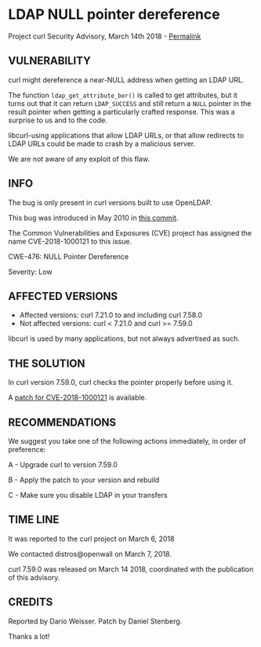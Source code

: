 LDAP NULL pointer dereference
=============================

Project curl Security Advisory, March 14th 2018 -
[Permalink](https://curl.se/docs/CVE-2018-1000121.html)

VULNERABILITY
-------------

curl might dereference a near-NULL address when getting an LDAP URL.

The function `ldap_get_attribute_ber()` is called to get attributes, but it
turns out that it can return `LDAP_SUCCESS` and still return a `NULL` pointer
in the result pointer when getting a particularly crafted response. This was a
surprise to us and to the code.

libcurl-using applications that allow LDAP URLs, or that allow redirects to
LDAP URLs could be made to crash by a malicious server.

We are not aware of any exploit of this flaw.

INFO
----

The bug is only present in curl versions built to use OpenLDAP.

This bug was introduced in May 2010 in [this
commit](https://github.com/curl/curl/commit/2e056353b00d09).

The Common Vulnerabilities and Exposures (CVE) project has assigned the name
CVE-2018-1000121 to this issue.

CWE-476: NULL Pointer Dereference

Severity: Low

AFFECTED VERSIONS
-----------------

- Affected versions: curl 7.21.0 to and including curl 7.58.0
- Not affected versions: curl < 7.21.0 and curl >= 7.59.0

libcurl is used by many applications, but not always advertised as such.

THE SOLUTION
------------

In curl version 7.59.0, curl checks the pointer properly before using it.

A [patch for CVE-2018-1000121](https://curl.se/CVE-2018-1000121.patch) is available.

RECOMMENDATIONS
---------------

We suggest you take one of the following actions immediately, in order of
preference:

 A - Upgrade curl to version 7.59.0

 B - Apply the patch to your version and rebuild

 C - Make sure you disable LDAP in your transfers

TIME LINE
---------

It was reported to the curl project on March 6, 2018

We contacted distros@openwall on March 7, 2018.

curl 7.59.0 was released on March 14 2018, coordinated with the publication of
this advisory.

CREDITS
-------

Reported by Dario Weisser. Patch by Daniel Stenberg.

Thanks a lot!
